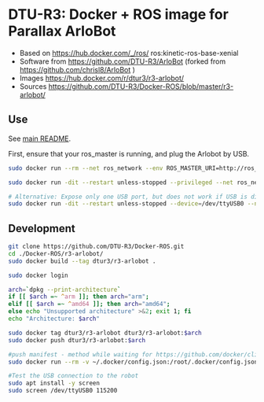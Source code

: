 # DTU-R3: Docker + ROS image for Parallax ArloBot
* Based on https://hub.docker.com/_/ros/ ros:kinetic-ros-base-xenial
* Software from https://github.com/DTU-R3/ArloBot (forked from https://github.com/chrisl8/ArloBot )
* Images https://hub.docker.com/r/dtur3/r3-arlobot/
* Sources https://github.com/DTU-R3/Docker-ROS/blob/master/r3-arlobot/

## Use
See [main README](../README.md).

First, ensure that your ros_master is running, and plug the Arlobot by USB.

```sh
sudo docker run --rm --net ros_network --env ROS_MASTER_URI=http://ros_master:11311 dtur3/r3-arlobot rosparam set /arlobot/port /dev/ttyUSB0

sudo docker run -dit --restart unless-stopped --privileged --net ros_network --env ROS_MASTER_URI=http://ros_master:11311 --env ROS_HOSTNAME=arlobot --name arlobot dtur3/r3-arlobot roslaunch arlobot_bringup minimal.launch --screen

# Alternative: Expose only one USB port, but does not work if USB is disconnected/reconnected:
sudo docker run -dit --restart unless-stopped --device=/dev/ttyUSB0 --net ros_network --env ROS_MASTER_URI=http://ros_master:11311 --env ROS_HOSTNAME=arlobot --name arlobot dtur3/r3-arlobot roslaunch arlobot_bringup minimal.launch --screen
```

## Development

```bash
git clone https://github.com/DTU-R3/Docker-ROS.git
cd ./Docker-ROS/r3-arlobot/
sudo docker build --tag dtur3/r3-arlobot .

sudo docker login

arch=`dpkg --print-architecture`
if [[ $arch =~ ^arm ]]; then arch="arm";
elif [[ $arch =~ ^amd64 ]]; then arch="amd64";
else echo "Unsupported architecture" >&2; exit 1; fi
echo "Architecture: $arch"

sudo docker tag dtur3/r3-arlobot dtur3/r3-arlobot:$arch
sudo docker push dtur3/r3-arlobot:$arch

#push manifest - method while waiting for https://github.com/docker/cli/pull/138
sudo docker run --rm -v ~/.docker/config.json:/root/.docker/config.json -v $(pwd):/host weshigbee/manifest-tool push from-spec /host/manifest.yaml

#Test the USB connection to the robot
sudo apt install -y screen
sudo screen /dev/ttyUSB0 115200
```


